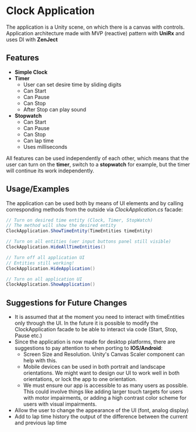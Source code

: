 
# Clock Application

The application is a Unity scene, on which there is a canvas with controls.
Application architecture made with MVP (reactive) pattern with **UniRx** and uses DI with **ZenJect**


## Features

- **Simple Clock**
- **Timer**
    - User can set desire time by sliding digits
    - Can Start
    - Can Pause
    - Can Stop
    - After Stop can play sound
- **Stopwatch**
    - Can Start
    - Can Pause
    - Can Stop
    - Can lap time
    - Uses milliseconds

All features can be used independently of each other, which means that the user can turn on the **timer**, switch to a **stopwatch** for example, but the timer will continue its work independently.



## Usage/Examples
The application can be used both by means of UI elements and by calling corresponding methods from the outside via *ClockApplication.cs* facade:

```C#
// Turn on desired time entity (Clock, Timer, StopWatch)
// The method will show the desired entity
ClockApplication.ShowTimeEntity(TimeEntities timeEntity)
```
```C#
// Turn on all entities (uer input buttons panel still visible)
ClockApplication.HideAllTimeEntities()
```
```C#
// Turn off all application UI 
// Entities still working!
ClockApplication.HideApplication()
```
```C#
// Turn on all application UI 
ClockApplication.ShowApplication()
```


## Suggestions for Future Changes
- It is assumed that at the moment you need to interact with timeEntities only through the UI. In the future it is possible to modify the ClockApplication facade to be able to interact via code (Start, Stop, Pause etc.)
- Since the application is now made for desktop platforms, there are suggestions to pay attention to when porting to **IOS/Android**:
  - Screen Size and Resolution. Unity's Canvas Scaler component can help with this.
  - Mobile devices can be used in both portrait and landscape orientations. We might want to design our UI to work well in both orientations, or lock the app to one orientation.
  - We must ensure our app is accessible to as many users as possible. This could involve things like adding larger touch targets for users with motor impairments, or adding a high contrast color scheme for users with visual impairments.
- Allow the user to change the appearance of the UI (font, analog display)
- Add to lap time history the output of the difference between the current and previous lap time 
